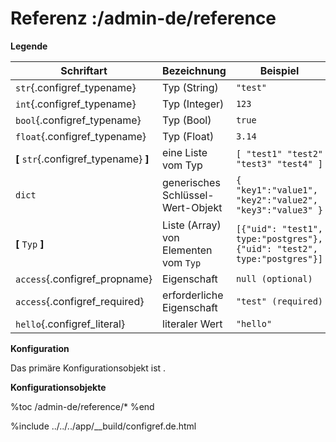 # Referenz :/admin-de/reference

**Legende**

| Schriftart                             | Bezeichnung                             | Beispiel                                                                 |
|----------------------------------------|-----------------------------------------|--------------------------------------------------------------------------|
| `str`{.configref_typename}             | Typ (String)                            | `"test"`                                                                 |
| `int`{.configref_typename}             | Typ (Integer)                           | `123`                                                                    |
| `bool`{.configref_typename}            | Typ (Bool)                              | `true`                                                                   |
| `float`{.configref_typename}           | Typ (Float)                             | `3.14`                                                                   |
| **[** `str`{.configref_typename} **]** | eine Liste vom Typ                      | `[ "test1" "test2" "test3" "test4" ]`                                    |
| ``dict``                               | generisches Schlüssel-Wert-Objekt       | `{ "key1":"value1", "key2":"value2", "key3":"value3" }`                  |
| **[** ``Typ`` **]**                    | Liste (Array) von Elementen vom ``Typ`` | `[{"uid": "test1", type:"postgres"}, {"uid": "test2", type:"postgres"}]` |
| `access`{.configref_propname}          | Eigenschaft                             | `null (optional)`                                                        |
| `access`{.configref_required}          | erforderliche Eigenschaft               | `"test" (required)`                                                      |
| `hello`{.configref_literal}            | literaler Wert                          | `"hello"`                                                                |

**Konfiguration**

Das primäre Konfigurationsobjekt ist [](gws.base.application.Config).

**Konfigurationsobjekte**

%toc
/admin-de/reference/*
%end

%include ../../../app/__build/configref.de.html
